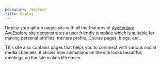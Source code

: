 ```yaml
---
permalink: /deploy/
title: Deploy
---
```


Deploy your github pages site with all the features of [AyeExplore](https://pages.ayeai.xyz/).[ AyeExplore](https://pages.ayeai.xyz/) site demonstrates a user friendly template which is suitable for making personal profiles, trainers profile, Course pages, blogs, etc..

This site also contains pages that helps you to connnect with various social media channels, it shows how animations on the site looks beautiful, meetings on the site makes life easier.
